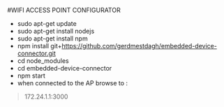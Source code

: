 #WIFI ACCESS POINT CONFIGURATOR

- sudo apt-get update
- sudo apt-get install nodejs
- sudo apt-get install npm
- npm install git+https://github.com/gerdmestdagh/embedded-device-connector.git
- cd node_modules
- cd embedded-device-connector
- npm start
- when connected to the AP browse to : 
> 172.24.1.1:3000
	



